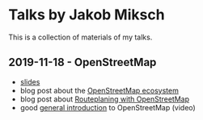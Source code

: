 # Talks by Jakob Miksch

This is a collection of materials of my talks.

## 2019-11-18 - OpenStreetMap

- [slides](./2019-11-18_OpenStreetMap.pdf)
- blog post about the [OpenStreetMap ecosystem](https://jakobmiksch.eu/post/openstreetmap_overview/)
- blog post about [Routeplaning with OpenStreetMap](https://jakobmiksch.eu/post/openstreetmap_routing/)
- good [general introduction](https://media.ccc.de/v/sotm2019-1289-introduction-to-osm-how-it-s-made-and-how-it-s-used) to OpenStreetMap (video)
